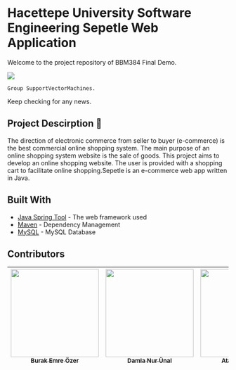 # Hacettepe University Software Engineering Sepetle Web Application

Welcome to the project repository of BBM384 Final Demo.

![](https://cdn.dribbble.com/users/107759/screenshots/4330227/dribbble-loop-60.gif)

```
Group SupportVectorMachines.
```

Keep checking for any news.

## Project Descirption :crescent_moon:
The direction of electronic commerce from seller to buyer (e-commerce) is the best commercial online shopping system. The main purpose of an online shopping system website is the sale of goods. This project aims to develop an online shopping website. The user is provided with a shopping cart to facilitate online shopping.Sepetle is an e-commerce web app written in Java.

## Built With

* [Java Spring Tool](https://spring.io/tools) - The web framework used
* [Maven](https://maven.apache.org/) - Dependency Management
* [MySQL](https://www.mysql.com/downloads/) - MySQL Database


## Contributors

| [<img src="https://avatars3.githubusercontent.com/u/23321849?s=400&v=4" width="200px;"/><br /><sub><b>Burak Emre Özer</b></sub>](https://github.com/bubabi)<br />   | [<img src="https://avatars3.githubusercontent.com/u/44141001?s=400&v=4" width="200px;"/><br /><sub><b>Damla Nur Ünal</b></sub>](https://github.com/b21527511)<br /> | [<img src="https://miro.medium.com/fit/c/240/240/1*Cc1M5caJdtn8oG7U60K41A.jpeg" width="200px;"/><br /><sub><b>Atakan Ergoğdu</b></sub>](https://github.com/b21526954)<br />  | [<img src="https://avatars2.githubusercontent.com/u/44314874?s=400&v=4" width="200px;"/><br /><sub><b>Zekeriya Onur Yakışkan</b></sub>](https://github.com/b21527539)<br /> | [<img src="https://avatars0.githubusercontent.com/u/44297399?s=460&v=4" width="200px;"/><br /><sub><b>Didem Yanıktepe</b></sub>](https://github.com/b21527563)<br />| 
| :---: | :---: | :---: | :---: | :---: |

